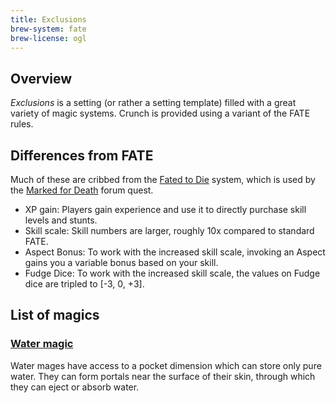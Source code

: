 ```yaml
---
title: Exclusions
brew-system: fate
brew-license: ogl
---
```


## Overview

*Exclusions* is a setting (or rather a setting template) filled with a great variety
of magic systems. Crunch is provided using a variant of the FATE rules.

## Differences from FATE

Much of these are cribbed from the [Fated to Die](https://docs.google.com/document/d/1JdE1lGoRnzj4HIuzlYdDq18FTYZ5s-Qxa1Mt0NR_cQM/edit#heading=h.u2c080bpff7f)
system, which is used by the [Marked for Death](https://forums.sufficientvelocity.com/threads/marked-for-death-a-rational-naruto-quest.24481/)
forum quest.

 - XP gain: Players gain experience and use it to directly purchase skill levels and stunts.
 - Skill scale: Skill numbers are larger, roughly 10x compared to standard FATE.
 - Aspect Bonus: To work with the increased skill scale, invoking an Aspect gains you a variable bonus based on your skill.
 - Fudge Dice: To work with the increased skill scale, the values on Fudge dice are tripled to [-3, 0, +3].

## List of magics

### [Water magic](water-magic.html)

Water mages have access to a pocket dimension which can store only pure water. They can form portals
near the surface of their skin, through which they can eject or absorb water.